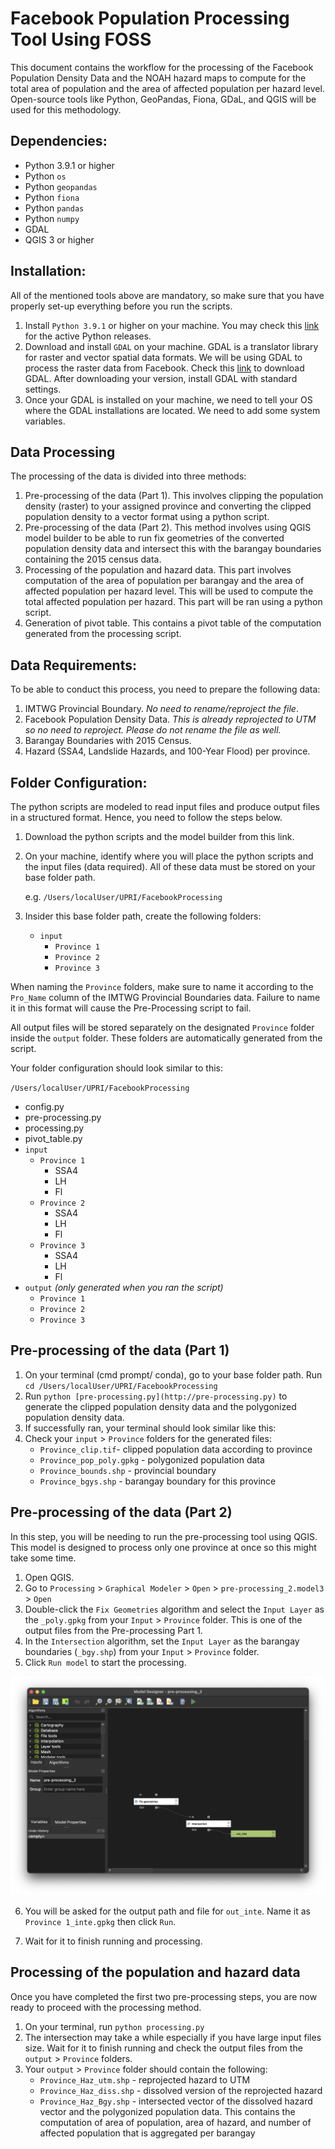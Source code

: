 # Facebook Population Processing Tool Using FOSS

This document contains the workflow for the processing of the Facebook Population Density Data and the NOAH hazard maps to compute for the total area of population and the area of affected population per hazard level. Open-source tools like Python, GeoPandas, Fiona, GDaL, and QGIS will be used for this methodology.

## Dependencies:

- Python 3.9.1 or higher
- Python `os`
- Python `geopandas`
- Python `fiona`
- Python `pandas`
- Python `numpy`
- GDAL
- QGIS 3 or higher

## Installation:

All of the mentioned tools above are mandatory, so make sure that you have properly set-up everything before you run the scripts.

1. Install `Python 3.9.1` or higher on your machine. You may check this [link](https://www.python.org/downloads/) for the active Python releases.
2. Download and install `GDAL` on your machine. GDAL is a translator library for raster and vector spatial data formats. We will be using GDAL to process the raster data from Facebook. Check this [link](https://gdal.org/download.html#current-releases) to download GDAL. After downloading your version, install GDAL with standard settings.
3. Once your GDAL is installed on your machine, we need to tell your OS where the GDAL installations are located. We need to add some system variables.

## Data Processing

The processing of the data is divided into three methods:

1. Pre-processing of the data (Part 1). This involves clipping the population density (raster) to your assigned province and converting the clipped population density to a vector format using a python script.
2. Pre-processing of the data (Part 2). This method involves using QGIS model builder to be able to run fix geometries of the converted population density data and intersect this with the barangay boundaries containing the 2015 census data.
3. Processing of the population and hazard data. This part involves computation of the area of population per barangay and the area of affected population per hazard level. This will be used to compute the total affected population per hazard. This part will be ran using a python script.
4. Generation of pivot table. This contains a pivot table of the computation generated from the processing script.

## Data Requirements:

To be able to conduct this process, you need to prepare the following data:

1. IMTWG Provincial Boundary. *No need to rename/reproject the file*.
2. Facebook Population Density Data. *This is already reprojected to UTM so no need to reproject. Please do not rename the file as well.*
3. Barangay Boundaries with 2015 Census.
4. Hazard (SSA4, Landslide Hazards, and 100-Year Flood) per province.

## Folder Configuration:

The python scripts are modeled to read input files and produce output files in a structured format. Hence, you need to follow the steps below.

1. Download the python scripts and the model builder from this link.
2. On your machine, identify where you will place the python scripts and the input files (data required). All of these data must be stored on your base folder path.

    e.g. `/Users/localUser/UPRI/FacebookProcessing`

3. Insider this base folder path, create the following folders:
    - `input`
        - `Province 1`
        - `Province 2`
        - `Province 3`

When naming the `Province` folders, make sure to name it according to the `Pro_Name` column of the IMTWG Provincial Boundaries data. Failure to name it in this format will cause the Pre-Processing script to fail.

All output files will be stored separately on the designated `Province` folder inside the `output` folder. These folders are automatically generated from the script.

Your folder configuration should look similar to this:

`/Users/localUser/UPRI/FacebookProcessing`

- config.py
- pre-processing.py
- processing.py
- pivot_table.py
- `input`
    - `Province 1`
        - SSA4
        - LH
        - Fl
    - `Province 2`
        - SSA4
        - LH
        - Fl
    - `Province 3`
        - SSA4
        - LH
        - Fl
- `output` *(only generated when you ran the script)*
    - `Province 1`
    - `Province 2`
    - `Province 3`

## Pre-processing of the data (Part 1)

1. On your terminal (cmd prompt/ conda), go to your base folder path. Run `cd /Users/localUser/UPRI/FacebookProcessing`
2. Run `python [pre-processing.py](http://pre-processing.py)` to generate the clipped population density data and the polygonized population density data.
3. If successfully ran, your terminal should look similar like this:
4. Check your `input` > `Province` folders for the generated files:
    - `Province_clip.tif`- clipped population data according to province
    - `Province_pop_poly.gpkg` - polygonized population data
    - `Province_bounds.shp` - provincial boundary
    - `Province_bgys.shp` - barangay boundary for this province

## Pre-processing of the data (Part 2)

In this step, you will be needing to run the pre-processing tool using QGIS. This model is designed to process only one province at once so this might take some time.

1. Open QGIS.
2. Go to `Processing` > `Graphical Modeler` > `Open` > `pre-processing_2.model3` > `Open`
3. Double-click the `Fix Geometries` algorithm and select the `Input Layer` as the `_poly.gpkg` from your `Input` > `Province` folder. This is one of the output files from the Pre-processing Part 1.
4. In the `Intersection` algorithm, set the `Input Layer` as the barangay boundaries (`_bgy.shp`) from your `Input` > `Province` folder. 
5. Click `Run model` to start the processing. 

![Graphic modeler for QGIS](https://raw.githubusercontent.com/feyeandal/photos/master/pre_processing.png)

6. You will be asked for the output path and file for `out_inte`. Name it as `Province 1_inte.gpkg` then click `Run`.

7. Wait for it to finish running and processing.

## Processing of the population and hazard data

Once you have completed the first two pre-processing steps, you are now ready to proceed with the processing method.

1. On your terminal, run `python processing.py`
2. The intersection may take a while especially if you have large input files size. Wait for it to finish running and check the output files from the `output` > `Province` folders.
3. Your `output` > `Province` folder should contain the following:
    - `Province_Haz_utm.shp` - reprojected hazard to UTM
    - `Province_Haz_diss.shp` - dissolved version of the reprojected hazard
    - `Province_Haz_Bgy.shp` - intersected vector of the dissolved hazard vector and the polygonized population data. This contains the computation of area of population, area of hazard, and number of affected population that is aggregated per barangay
